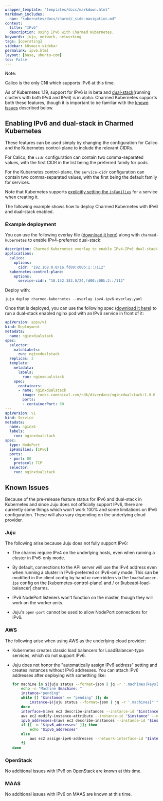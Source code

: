 ```yaml
---
wrapper_template: "templates/docs/markdown.html"
markdown_includes:
  nav: "kubernetes/docs/shared/_side-navigation.md"
context:
  title: "IPv6"
  description: Using IPv6 with Charmed Kubernetes.
keywords: juju, network, networking
tags: [operating]
sidebar: k8smain-sidebar
permalink: ipv6.html
layout: [base, ubuntu-com]
toc: False
---
```


<div class="p-notification--caution is-inline">
  <div markdown="1" class="p-notification__content">
    <span class="p-notification__title">Note:</span>
    <p class="p-notification__message">Calico is the only CNI which supports IPv6 at this time.</p>
  </div>
</div>

As of Kubernetes 1.19, support for IPv6 is in beta and [dual-stack][](running clusters
with both IPv4 and IPv6) is in alpha.
Charmed Kubernetes supports both these features, though it is important to be
familiar with the [known issues](#known-issues) described below.

<a id='enabling'> </a>
## Enabling IPv6 and dual-stack in Charmed Kubernetes

These features can be used simply by changing the configuration for Calico and the
Kubernetes control-plane to include the relevant CIDRs.

For Calico, the `cidr` configuration can contain two comma-separated values, with the
first CIDR in the list being the preferred family for pods.

For the Kubernetes control-plane, the `service-cidr` configuration can contain two
comma-separated values, with the first being the default family for services.

Note that Kubernetes supports [explicitly setting the `ipFamilies`][ip-families] for a
service when creating it.

The following example shows how to deploy Charmed Kubernetes with IPv6 and dual-stack
enabled.


<a id='example'> </a>
### Example deployment

You can use the following overlay file ([download it here][asset-ipv4-ipv6-overlay])
along with `charmed-kubernetes` to enable IPv4-preferred dual-stack:

```yaml
description: Charmed Kubernetes overlay to enable IPv4-IPv6 dual-stack.
applications:
  calico:
    options:
      cidr: "192.168.0.0/16,fd00:c00b:1::/112"
  kubernetes-control-plane:
    options:
      service-cidr: "10.152.183.0/24,fd00:c00b:2::/112"
```

Deploy with:

```
juju deploy charmed-kubernetes --overlay ipv4-ipv6-overlay.yaml
```

Once that is deployed, you can use the following spec ([download it
here][asset-nginx-dual-stack]) to run a dual-stack enabled nginx pod with an
IPv6 service in front of it:

```yaml
apiVersion: apps/v1
kind: Deployment
metadata:
  name: nginxdualstack
spec:
  selector:
    matchLabels:
      run: nginxdualstack
  replicas: 2
  template:
    metadata:
      labels:
        run: nginxdualstack
    spec:
      containers:
      - name: nginxdualstack
        image: rocks.canonical.com/cdk/diverdane/nginxdualstack:1.0.0
        ports:
        - containerPort: 80
---
apiVersion: v1
kind: Service
metadata:
  name: nginx6
  labels:
    run: nginxdualstack
spec:
  type: NodePort
  ipFamilies: [IPv6]
  ports:
  - port: 80
    protocol: TCP
  selector:
    run: nginxdualstack
```

<a id='known-issues'> </a>
## Known Issues

Because of the pre-release feature status for IPv6 and dual-stack in Kubernetes
and since Juju does not officially support IPv6, there are currently
some things which won't work 100% and some limitations on IPv6 configuration.
These will also vary depending on the underlying cloud provider.

### Juju

The following arise because Juju does not fully support IPv6:

* The charms require IPv4 on the underlying hosts, even when running a cluster
  in IPv6-only mode.

* By default, connections to the API server will use the IPv4 address even when
  running a cluster in IPv6-preferred or IPv6-only mode. This can be modified
  in the client config by hand or overridden via the `loadbalancer-ips` config
  on the [kubernetes-control-plane] and / or [kubeapi-load-balancer] charms.

* IPv6 NodePort listeners won't function on the master, though they will work
  on the worker units.

* Juju's `open-port` cannot be used to allow NodePort connections for IPv6.

### AWS

The following arise when using AWS as the underlying cloud provider:

* Kubernetes creates classic load balancers for LoadBalancer-type services,
  which do not support IPv6.

* Juju does not honor the "automatically assign IPv6 address" setting and
  creates instances without IPv6 addresses. You can attach IPv6 addresses
  after deploying with something like:

  ```bash
  for machine in $(juju status --format=json | jq -r '.machines|keys[]' | sort -n); do
      echo -n "Machine $machine: "
      instance="pending"
      while [[ "$instance" == "pending" ]]; do
          instance=$(juju status --format=json | jq -r '.machines["'"$machine"'"]."instance-id"')
      done
      interface=$(aws ec2 describe-instances --instance-id "$instance" --output text --query 'Reservations[*].Instances[*].NetworkInterfaces[*].NetworkInterfaceId')
      aws ec2 modify-instance-attribute --instance-id "$instance" --no-source-dest-check
      ipv6_addresses=$(aws ec2 describe-instances --instance-id "$instance" --output text --query 'Reservations[*].Instances[*].NetworkInterfaces[*].Ipv6Addresses')
      if [[ -n "$ipv6_addresses" ]]; then
          echo "$ipv6_addresses"
      else
          aws ec2 assign-ipv6-addresses --network-interface-id "$interface" --ipv6-address-count 1 --output text --query 'AssignedIpv6Addresses'
      fi
  done
  ```

### OpenStack

No additional issues with IPv6 on OpenStack are known at this time.

### MAAS

No additional issues with IPv6 on MAAS are known at this time.


<!-- LINKS -->

[dual-stack]: https://kubernetes.io/docs/concepts/services-networking/dual-stack/
[ip-families]: https://kubernetes.io/docs/concepts/services-networking/dual-stack/#services
[asset-ipv4-ipv6-overlay]: https://raw.githubusercontent.com/charmed-kubernetes/bundle/main/overlays/ipv4-ipv6-overlay.yaml
[asset-nginx-dual-stack]: https://raw.githubusercontent.com/charmed-kubernetes/bundle/main/specs/nginx-dual-stack.yaml

